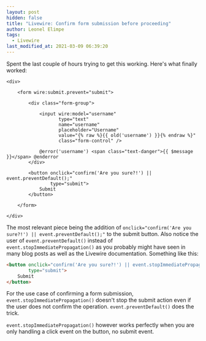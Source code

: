 ```yaml
---
layout: post
hidden: false
title: "Livewire: Confirm form submission before proceeding"
author: Leonel Elimpe
tags:
  - Livewire
last_modified_at: 2021-03-09 06:39:20
---
```

Spent the last couple of hours trying to get this working. Here's what finally worked:

```phtml
<div>

    <form wire:submit.prevent="submit">

        <div class="form-group">
            
            <input wire:model="username"
                   type="text"
                   name="username"
                   placeholder="Username"
                   value="{% raw %}{{ old('username') }}{% endraw %}"
                   class="form-control" />

            @error('username') <span class="text-danger">{{ $message }}</span> @enderror
        </div>

        <button onclick="confirm('Are you sure?!') || event.preventDefault();"
                type="submit">
            Submit
        </button>

    </form>
    
</div>
```

The most relevant piece being the addition of `onclick="confirm('Are you sure?!') || event.preventDefault();"` to the submit button. Also notice the user of `event.preventDefault()` instead of `event.stopImmediatePropagation()` as you probably might have seen in many blog posts as well as the Livewire documentation. Something like this:

```html
<button onclick="confirm('Are you sure?!') || event.stopImmediatePropagation();"
        type="submit">
    Submit
</button>
```

For the use case of confirming a form submission, `event.stopImmediatePropagation()` doesn't stop the submit action even if the user does not confirm the operation. `event.preventDefault()` does the trick.

`event.stopImmediatePropagation()` however works perfectly when you are only handling a click event on the button, no submit event.